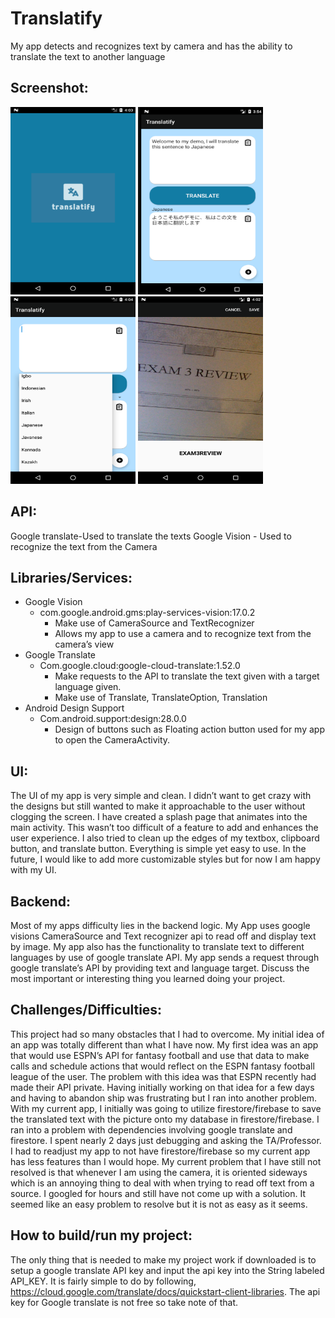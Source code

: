 # Translatify
My app detects and recognizes text by camera and has the ability to translate the text to another language

## Screenshot:
<img src="https://github.com/qchay/Translatify/blob/master/images/Splash.png"  height="300" width="200" >
<img src="https://github.com/qchay/Translatify/blob/master/images/Translate.png"  height="300" width="200" >
<img src="https://github.com/qchay/Translatify/blob/master/images/Languages.png"  height="300" width="200" >
<img src="https://github.com/qchay/Translatify/blob/master/images/OCR.png"  height="300" width="200" >

## API:
Google translate-Used to translate the texts
Google Vision - Used to recognize the text from the Camera

## Libraries/Services:
- Google Vision
  - com.google.android.gms:play-services-vision:17.0.2
    - Make use of CameraSource and TextRecognizer
    - Allows my app to use a camera and to recognize text from the camera’s view
- Google Translate
  - Com.google.cloud:google-cloud-translate:1.52.0
    - Make requests to the API to translate the text given with a target language given.
    - Make use of Translate, TranslateOption, Translation
- Android Design Support
  - Com.android.support:design:28.0.0
    - Design of buttons such as Floating action button used for my app to open the CameraActivity.
## UI:
The UI of my app is very simple and clean. I didn’t want to get crazy with the designs but still wanted to make it approachable to the user without clogging the screen. I have created a splash page that animates into the main activity. This wasn’t too difficult of a feature to add and enhances the user experience. I also tried to clean up the edges of my textbox, clipboard button, and translate button. Everything is simple yet easy to use. In the future, I would like to add more customizable styles but for now I am happy with my UI.
## Backend:
Most of my apps difficulty lies in the backend logic. My App uses google visions CameraSource and Text recognizer api to read off and display text by image. My app also has the functionality to translate text to different languages by use of google translate API. My app sends a request through google translate’s API by providing text and language target. Discuss the most important or interesting thing you learned doing your project.
## Challenges/Difficulties:
This project had so many obstacles that I had to overcome. My initial idea of an app was totally different than what I have now. My first idea was an app that would use ESPN’s API for fantasy football and use that data to make calls and schedule actions that would reflect on the ESPN fantasy football league of the user. The problem with this idea was that ESPN recently had made their API private. Having initially working on that idea for a few days and having to abandon ship was frustrating but I ran into another problem. With my current app, I initially was going to utilize firestore/firebase to save the translated text with the picture onto my database in firestore/firebase. I ran into a problem with dependencies involving google translate and firestore. I spent nearly 2 days just debugging and asking the TA/Professor. I had to readjust my app to not have firestore/firebase so my current app has less features than I would hope. My current problem that I have still not resolved is that whenever I am using the camera, it is oriented sideways which is an annoying thing to deal with when trying to read off text from a source. I googled for hours and still have not come up with a solution. It seemed like an easy problem to resolve but it is not as easy as it seems. 

## How to build/run my project:
The only thing that is needed to make my project work if downloaded is to setup a google translate API key and input the api key into the String labeled API_KEY. It is fairly simple to do by following, https://cloud.google.com/translate/docs/quickstart-client-libraries. The api key for Google translate is not free so take note of that.
